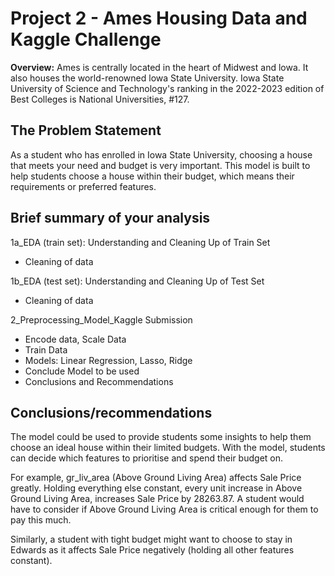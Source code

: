# Project 2 - Ames Housing Data and Kaggle Challenge

**Overview:**
Ames is centrally located in the heart of Midwest and lowa. It also houses the world-renowned lowa State University. Iowa State University of Science and Technology's ranking in the 2022-2023 edition of Best Colleges is National Universities, #127.


## The Problem Statement

As a student who has enrolled in Iowa State University, choosing a house that meets your need and budget is very important. This model is built to help students choose a house within their budget, which means their requirements or preferred features. 

## Brief summary of your analysis

1a_EDA (train set): Understanding and Cleaning Up of Train Set
   - Cleaning of data

1b_EDA (test set): Understanding and Cleaning Up of Test Set
   - Cleaning of data

2_Preprocessing_Model_Kaggle Submission
   - Encode data, Scale Data
   - Train Data
   - Models: Linear Regression, Lasso, Ridge
   - Conclude Model to be used
   - Conclusions and Recommendations


## Conclusions/recommendations
The model could be used to provide students some insights to help them choose an ideal house within their limited budgets.
With the model, students can decide which features to prioritise and spend their budget on. 

For example, gr_liv_area (Above Ground Living Area) affects Sale Price greatly. Holding everything else constant, every unit increase in Above Ground Living Area, increases Sale Price by 28263.87. A student would have to consider if Above Ground Living Area is critical enough for them to pay this much.

Similarly, a student with tight budget might want to choose to stay in Edwards as it affects Sale Price negatively (holding all other features constant).
